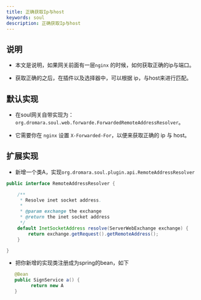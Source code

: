 ```yaml
---
title: 正确获取Ip与host
keywords: soul
description: 正确获取Ip与host
---
```


## 说明

* 本文是说明，如果网关前面有一层`nginx` 的时候，如何获取正确的ip与端口。

* 获取正确的之后，在插件以及选择器中，可以根据 ip，与host来进行匹配。


##  默认实现

*  在soul网关自带实现为：`org.dromara.soul.web.forwarde.ForwardedRemoteAddressResolver`。

*  它需要你在 `nginx` 设置 `X-Forwarded-For`，以便来获取正确的 ip 与 host。


## 扩展实现

* 新增一个类A，实现`org.dromara.soul.plugin.api.RemoteAddressResolver`

```java
public interface RemoteAddressResolver {

    /**
     * Resolve inet socket address.
     *
     * @param exchange the exchange
     * @return the inet socket address
     */
    default InetSocketAddress resolve(ServerWebExchange exchange) {
        return exchange.getRequest().getRemoteAddress();
    }

}
```

* 把你新增的实现类注册成为spring的bean，如下

```java
   @Bean
   public SignService a() {
         return new A
   }
```





